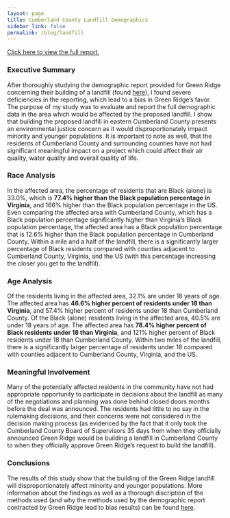 ```yaml
---
layout: page
title: Cumberland County Landfill Demographics
sidebar_link: false
permalink: /blog/landfill
---
```

[Click here to view the full report.](../assets/blog/green_ridge_demographics.pdf)

### Executive Summary
After thoroughly studying the demographic report provided for Green Ridge concerning their building of a landfill (found [here](https://greenridgeva.com/resources/pdf/GreenRidgeCumberlandEconomicImpactReport.pdf)), I found severe deficiencies in the reporting, which lead to a bias in Green Ridge’s favor. The purpose of my study was to evaluate and report the full demographic data in the area which would be affected by the proposed landfill. I show that building the proposed landfill in eastern Cumberland County presents an environmental justice concern as it would disproportionately impact minority and younger populations. It is important to note as well, that the residents of Cumberland County and surrounding counties have not had significant meaningful impact on a project which could affect their air quality, water quality and overall quality of life.  

### Race Analysis
In the affected area, the percentage of residents that are Black (alone) is 33.0%, which is **77.4% higher than the Black population percentage in Virginia**, and 166% higher than the Black population percentage in the US. Even comparing the affected area with Cumberland County, which has a Black population percentage significantly higher than Virginia’s Black population percentage, the affected area has a Black population percentage that is 12.6% higher than the Black population percentage in Cumberland County. Within a mile and a half of the landfill, there is a significantly larger percentage of Black residents compared with counties adjacent to Cumberland County, Virginia, and the US (with this percentage increasing the closer you get to the landfill).

### Age Analysis
Of the residents living in the affected area, 32.1% are under 18 years of age. The affected area has **46.6% higher percent of residents under 18 than Virginia**, and 57.4% higher percent of residents under 18 than Cumberland County. Of the Black (alone) residents living in the affected area, 40.5% are under 18 years of age. The affected area has **78.4% higher percent of Black residents under 18 than Virginia**, and 121% higher percent of Black residents under 18 than Cumberland County. Within two miles of the landfill, there is a significantly larger percentage of residents under 18 compared with counties adjacent to Cumberland County, Virginia, and the US. 

### Meaningful Involvement
Many of the potentially affected residents in the community have not had appropriate opportunity to participate in decisions about the landfill as many of the negotiations and planning was done behind closed doors months before the deal was announced. The residents had little to no say in the rulemaking decisions, and their concerns were not considered in the decision making process (as evidenced by the fact that it only took the Cumberland County Board of Supervisors 35 days from when they officially announced Green Ridge would be building a landfill in Cumberland County to when they officially approve Green Ridge’s request to build the landfill).

### Conclusions
The results of this study show that the building of the Green Ridge landfill will disproportionately affect minority and younger populations. More information about the findings as well as a thorough discription of the methods used (and why the methods used by the demographic report contracted by Green Ridge lead to bias results) can be found [here](../assets/blog/green_ridge_demographics.pdf).